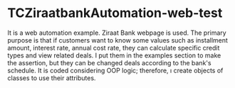 # TCZiraatbankAutomation-web-test
It is a web automation example. Ziraat Bank webpage is used. The primary purpose is that if customers want to know some values such as installment amount, interest rate, annual cost rate, they can calculate specific credit types and view related deals.
I put them in the examples section to make the assertion, but they can be changed deals according to the bank's schedule.
It is coded considering OOP logic; therefore, ı create objects of classes to use their attributes.

